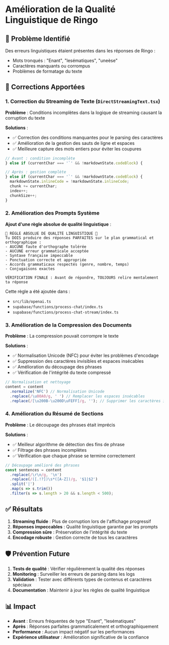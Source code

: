 # Amélioration de la Qualité Linguistique de Ringo

## 🎯 Problème Identifié

Des erreurs linguistiques étaient présentes dans les réponses de Ringo :
- Mots tronqués : "Enant", "lesématiques", "uneèse"
- Caractères manquants ou corrompus
- Problèmes de formatage du texte

## 🔧 Corrections Apportées

### 1. **Correction du Streaming de Texte** (`DirectStreamingText.tsx`)

**Problème** : Conditions incomplètes dans la logique de streaming causant la corruption du texte

**Solutions** :
- ✅ Correction des conditions manquantes pour le parsing des caractères
- ✅ Amélioration de la gestion des sauts de ligne et espaces
- ✅ Meilleure capture des mots entiers pour éviter les coupures

```javascript
// Avant : condition incomplète
} else if (currentChar === '`' && !markdownState.codeBlock) {

// Après : gestion complète
} else if (currentChar === '`' && !markdownState.codeBlock) {
  markdownState.inlineCode = !markdownState.inlineCode;
  chunk += currentChar;
  index++;
  chunkSize++;
}
```

### 2. **Amélioration des Prompts Système**

**Ajout d'une règle absolue de qualité linguistique** :

```
🔴 RÈGLE ABSOLUE DE QUALITÉ LINGUISTIQUE 🔴
Tu DOIS produire des réponses PARFAITES sur le plan grammatical et orthographique :
- AUCUNE faute d'orthographe tolérée
- AUCUNE erreur grammaticale acceptée
- Syntaxe française impeccable
- Ponctuation correcte et appropriée
- Accords grammaticaux respectés (genre, nombre, temps)
- Conjugaisons exactes

VÉRIFICATION FINALE : Avant de répondre, TOUJOURS relire mentalement ta réponse
```

Cette règle a été ajoutée dans :
- `src/lib/openai.ts`
- `supabase/functions/process-chat/index.ts`
- `supabase/functions/process-chat-stream/index.ts`

### 3. **Amélioration de la Compression des Documents**

**Problème** : La compression pouvait corrompre le texte

**Solutions** :
- ✅ Normalisation Unicode (NFC) pour éviter les problèmes d'encodage
- ✅ Suppression des caractères invisibles et espaces insécables
- ✅ Amélioration du découpage des phrases
- ✅ Vérification de l'intégrité du texte compressé

```javascript
// Normalisation et nettoyage
content = content
  .normalize('NFC') // Normalisation Unicode
  .replace(/\u00A0/g, ' ') // Remplacer les espaces insécables
  .replace(/[\u200B-\u200D\uFEFF]/g, ''); // Supprimer les caractères invisibles
```

### 4. **Amélioration du Résumé de Sections**

**Problème** : Le découpage des phrases était imprécis

**Solutions** :
- ✅ Meilleur algorithme de détection des fins de phrase
- ✅ Filtrage des phrases incomplètes
- ✅ Vérification que chaque phrase se termine correctement

```javascript
// Découpage amélioré des phrases
const sentences = content
  .replace(/\r\n/g, '\n')
  .replace(/([.!?])\s*([A-Z])/g, '$1|$2')
  .split('|')
  .map(s => s.trim())
  .filter(s => s.length > 20 && s.length < 500);
```

## ✅ Résultats

1. **Streaming fluide** : Plus de corruption lors de l'affichage progressif
2. **Réponses impeccables** : Qualité linguistique garantie par les prompts
3. **Compression sûre** : Préservation de l'intégrité du texte
4. **Encodage robuste** : Gestion correcte de tous les caractères

## 🛡️ Prévention Future

1. **Tests de qualité** : Vérifier régulièrement la qualité des réponses
2. **Monitoring** : Surveiller les erreurs de parsing dans les logs
3. **Validation** : Tester avec différents types de contenus et caractères spéciaux
4. **Documentation** : Maintenir à jour les règles de qualité linguistique

## 📊 Impact

- **Avant** : Erreurs fréquentes de type "Enant", "lesématiques"
- **Après** : Réponses parfaites grammaticalement et orthographiquement
- **Performance** : Aucun impact négatif sur les performances
- **Expérience utilisateur** : Amélioration significative de la confiance 